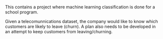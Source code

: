 This contains a project where machine learning classification is done for
a school program.

Given a telecomunnications dataset, the company would like to know which
customers are likely to leave (churn). A plan also needs to be developed
in an attempt to keep customers from leaving/churning.

